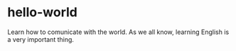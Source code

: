 # hello-world
Learn how to comunicate with the world.
As we all know, learning English is a very important thing.
